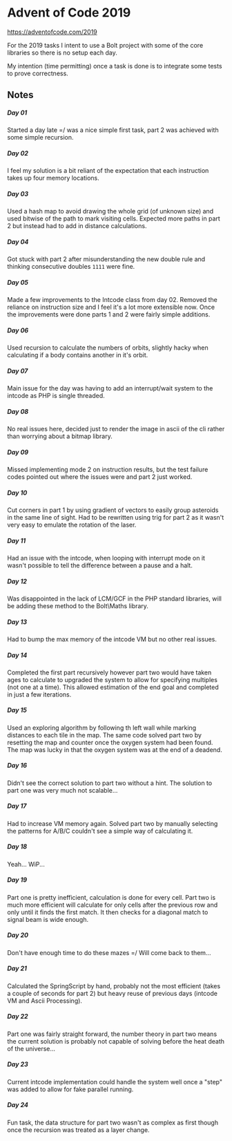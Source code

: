 # Advent of Code 2019

https://adventofcode.com/2019

For the 2019 tasks I intent to use a Bolt project with some of the core libraries so there is no setup each day.

My intention (time permitting) once a task is done is to integrate some tests to prove correctness.

## Notes

##### Day 01

Started a day late =/ was a nice simple first task, part 2 was achieved with some simple recursion.

##### Day 02

I feel my solution is a bit reliant of the expectation that each instruction takes up four memory locations.

##### Day 03

Used a hash map to avoid drawing the whole grid (of unknown size) and used bitwise of the path to mark visiting cells. Expected more paths in part 2 but instead had to add in distance calculations.

##### Day 04

Got stuck with part 2 after misunderstanding the new double rule and thinking consecutive doubles `1111` were fine.

##### Day 05

Made a few improvements to the Intcode class from day 02. Removed the reliance on instruction size and I feel it's a lot more extensible now. Once the improvements were done parts 1 and 2 were fairly simple additions.

##### Day 06

Used recursion to calculate the numbers of orbits, slightly hacky when calculating if a body contains another in it's orbit.

##### Day 07

Main issue for the day was having to add an interrupt/wait system to the intcode as PHP is single threaded.

##### Day 08

No real issues here, decided just to render the image in ascii of the cli rather than worrying about a bitmap library.

##### Day 09

Missed implementing mode 2 on instruction results, but the test failure codes pointed out where the issues were and part 2 just worked.

##### Day 10

Cut corners in part 1 by using gradient of vectors to easily group asteroids in the same line of sight. Had to be rewritten using trig for part 2 as it wasn't very easy to emulate the rotation of the laser.

##### Day 11

Had an issue with the intcode, when looping with interrupt mode on it wasn't possible to tell the difference between a pause and a halt.

##### Day 12

Was disappointed in the lack of LCM/GCF in the PHP standard libraries, will be adding these method to the Bolt\Maths library.

##### Day 13

Had to bump the max memory of the intcode VM but no other real issues.

##### Day 14

Completed the first part recursively however part two would have taken ages to calculate to upgraded the system to allow for specifying multiples (not one at a time). This allowed estimation of the end goal and completed in just a few iterations.

##### Day 15

Used an exploring algorithm by following th left wall while marking distances to each tile in the map. The same code solved part two by resetting the map and counter once the oxygen system had been found. The map was lucky in that the oxygen system was at the end of a deadend.

##### Day 16

Didn't see the correct solution to part two without a hint. The solution to part one was very much not scalable...

##### Day 17

Had to increase VM memory again. Solved part two by manually selecting the patterns for A/B/C couldn't see a simple way of calculating it.

##### Day 18

Yeah... WiP...

##### Day 19

Part one is pretty inefficient, calculation is done for every cell. Part two is much more efficient will calculate for only cells after the previous row and only until it finds the first match. It then checks for a diagonal match to signal beam is wide enough. 

##### Day 20

Don't have enough time to do these mazes =/ Will come back to them...

##### Day 21

Calculated the SpringScript by hand, probably not the most efficient (takes a couple of seconds for part 2) but heavy reuse of previous days (intcode VM and Ascii Processing).

##### Day 22

Part one was fairly straight forward, the number theory in part two means the current solution is probably not capable of solving before the heat death of the universe...

##### Day 23

Current intcode implementation could handle the system well once a "step" was added to allow for fake parallel running. 

##### Day 24

Fun task, the data structure for part two wasn't as complex as first though once the recursion was treated as a layer change.
